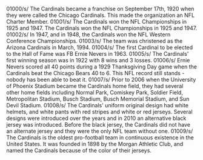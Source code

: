 01000/s/ The Cardinals became a franchise on September 17th, 1920 when they were called the Chicago Cardinals. This made the organization an NFL Charter Member. 
01001/s/  The Cardinals won the NFL Championships in 1925 and 1947.  The Cardinals won the NFL Championships in 1925 and 1947. 
01002/s/ In 1947, and in 1948, the Cardinals won the NFL Western Conference Championships. 
01003/s/ The team was christened as the Arizona Cardinals in March, 1994. 
01004/s/ The first Cardinal to be elected to the Hall of Fame was FB Ernie Nevers in 1963.
01005/s/ The Cardinals' first winning season was in 1922 with 8 wins and 3 losses. 
01006/s/ Ernie Nevers scored all 40 points during a 1929 Thanksgiving Day game when the Cardinals beat the Chicago Bears 40 to 6. This NFL record still stands - nobody has been able to beat it. 
01007/s/ Prior to 2006 when the University of Phoenix Stadium became the Cardinals home field, they had several other home fields including Normal Park, Comiskey Park, Soldier Field, Metropolitan Stadium, Busch Stadium, Busch Memorial Stadium, and Sun Devil Stadium. 
01008/s/ The Cardinals' uniform original design had white helmets, and white pants with red stripes and white or red jerseys. Several designs were introduced over the years and in 2010 an alternative black jersey was introduced. Before the black jersey, the Cardinals did not have an alternate jersey and they were the only NFL team without one. 
01009/s/ The Cardinals is the oldest pro-football team in continuous existence in the United States. It was founded in 1898 by the Morgan Athletic Club, and named the Cardinals because of the color of their jerseys.